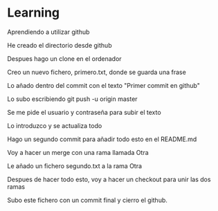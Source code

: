 # Learning
Aprendiendo a utilizar github

He creado el directorio desde github

Despues hago un clone en el ordenador

Creo un nuevo fichero, primero.txt, donde se guarda una frase

Lo añado dentro del commit con el texto "Primer commit en github"

Lo subo escribiendo git push -u origin master

Se me pide el usuario y contraseña para subir el texto

Lo introduzco y se actualiza todo

Hago un segundo commit para añadir todo esto en el README.md

Voy a hacer un merge con una rama llamada Otra

Le añado un fichero segundo.txt a la rama Otra

Despues de hacer todo esto, voy a hacer un checkout para unir las dos ramas

Subo este fichero con un commit final y cierro el github.



